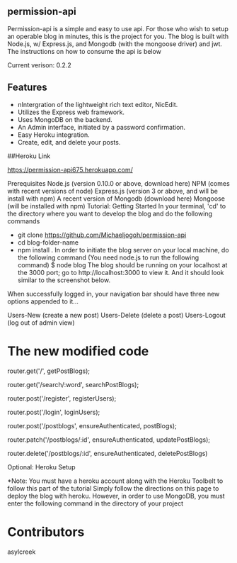 ## permission-api
Permission-api is a simple and easy to use api. For those who wish to setup an operable blog in minutes, this is the project for you. The blog is built with Node.js, w/ Express.js, and Mongodb (with the mongoose driver) and jwt. 
The instructions on how to consume the api is below

Current verison: 0.2.2

## Features
- nIntergration of the lightweight rich text editor, NicEdit.
- Utilizes the Express web framework.
- Uses MongoDB on the backend.
- An Admin interface, initiated by a password confirmation.
- Easy Heroku integration.
- Create, edit, and delete your posts.


##Heroku Link

https://permission-api675.herokuapp.com/

Prerequisites
Node.js (version 0.10.0 or above, download here)
NPM (comes with recent versions of node)
Express.js (version 3 or above, and will be install with npm)
A recent version of Mongodb (download here)
Mongoose (will be installed with npm)
Tutorial: Getting Started
In your terminal, 'cd' to the directory where you want to develop the blog and do the following commands

- git clone https://github.com/Michaeljogoh/permission-api
-  cd blog-folder-name
- npm install .
In order to initiate the blog server on your local machine, do the following command (You need node.js to run the following command) $ node blog The blog should be running on your localhost at the 3000 port; go to http://localhost:3000 to view it. And it should look similar to the screenshot below.


When successfully logged in, your navigation bar should have three new options appended to it...

Users-New (create a new post)
Users-Delete (delete a post)
Users-Logout (log out of admin view)



# The new modified code

router.get('/', getPostBlogs);

router.get('/search/:word', searchPostBlogs);

router.post('/register', registerUsers);

router.post('/login', loginUsers);

router.post('/postblogs', ensureAuthenticated, postBlogs);

router.patch('/postblogs/:id', ensureAuthenticated, updatePostBlogs);

router.delete('/postblogs/:id', ensureAuthenticated, deletePostBlogs)




Optional: Heroku Setup

*Note: You must have a heroku account along with the Heroku Toolbelt to follow this part of the tutorial
Simply follow the directions on this page to deploy the blog with heroku. However, in order to use MongoDB, you must enter the following command in the directory of your project



# Contributors
asylcreek


